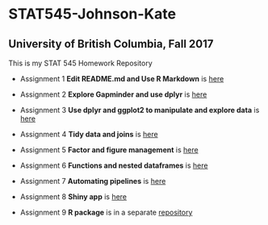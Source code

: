 # STAT545-Johnson-Kate
## University of British Columbia, Fall 2017

This is my STAT 545 Homework Repository

- Assignment 1 **Edit README.md and Use R Markdown** is [here](https://github.com/KateJohnson/STAT545-hw-Johnson-Kate/tree/master/hw01_GitHub_test_drive)

- Assignment 2 **Explore Gapminder and use dplyr** is [here](https://github.com/KateJohnson/STAT545-hw-Johnson-Kate/blob/master/hw02-Dplyr/Gapminder_exploration.md)

- Assignment 3 **Use dplyr and ggplot2 to manipulate and explore data** is [here](https://github.com/KateJohnson/STAT545-hw-Johnson-Kate/blob/master/hw03-Dplyr_ggplot/Gapminder_exploration_cont.md)

- Assignment 4 **Tidy data and joins** is [here](https://github.com/KateJohnson/STAT545-hw-Johnson-Kate/blob/master/hw04-Merges_joins/Gapminder_merges_joins.md)

- Assignment 5 **Factor and figure management** is [here](https://github.com/KateJohnson/STAT545-hw-Johnson-Kate/blob/master/hw05-Factors/Factor_figure_management.md)

- Assignment 6 **Functions and nested dataframes** is [here](https://github.com/KateJohnson/STAT545-hw-Johnson-Kate/blob/master/hw06-Functions_lists/Functions_lists.md)

- Assignment 7 **Automating pipelines** is [here](https://github.com/KateJohnson/STAT545-hw-Johnson-Kate/tree/master/hw07-Automating_Pipelines)

- Assignment 8 **Shiny app** is [here](https://github.com/KateJohnson/STAT545-hw-Johnson-Kate/tree/master/hw08_Shiny_app)

- Assignment 9 **R package** is in a separate [repository](https://github.com/KateJohnson/powers)
